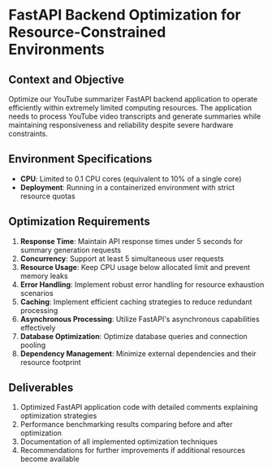 # FastAPI Backend Optimization for Resource-Constrained Environments

## Context and Objective
Optimize our YouTube summarizer FastAPI backend application to operate efficiently within extremely limited computing resources. The application needs to process YouTube video transcripts and generate summaries while maintaining responsiveness and reliability despite severe hardware constraints.

## Environment Specifications
- **CPU**: Limited to 0.1 CPU cores (equivalent to 10% of a single core)
- **Deployment**: Running in a containerized environment with strict resource quotas

## Optimization Requirements
1. **Response Time**: Maintain API response times under 5 seconds for summary generation requests
2. **Concurrency**: Support at least 5 simultaneous user requests
3. **Resource Usage**: Keep CPU usage below allocated limit and prevent memory leaks
4. **Error Handling**: Implement robust error handling for resource exhaustion scenarios
5. **Caching**: Implement efficient caching strategies to reduce redundant processing
6. **Asynchronous Processing**: Utilize FastAPI's asynchronous capabilities effectively
7. **Database Optimization**: Optimize database queries and connection pooling
8. **Dependency Management**: Minimize external dependencies and their resource footprint

## Deliverables
1. Optimized FastAPI application code with detailed comments explaining optimization strategies
2. Performance benchmarking results comparing before and after optimization
3. Documentation of all implemented optimization techniques
4. Recommendations for further improvements if additional resources become available